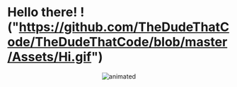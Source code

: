 # Hello there! !("https://github.com/TheDudeThatCode/TheDudeThatCode/blob/master/Assets/Hi.gif")

<p align="center">
  <img src="https://user-images.githubusercontent.com/86170100/197214541-2b31641e-3fec-4c3b-b699-34f71ddbecfe.gif" alt="animated" />
</p>




<!--
**robism05/robism05** is a ✨ _special_ ✨ repository because its `README.md` (this file) appears on your GitHub profile.

